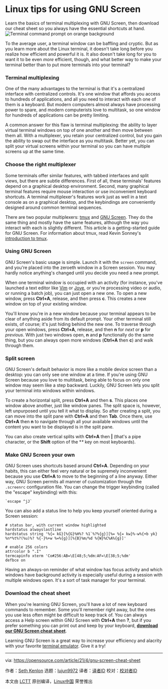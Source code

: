 [#]: subject: (Linux tips for using GNU Screen)
[#]: via: (https://opensource.com/article/21/4/gnu-screen-cheat-sheet)
[#]: author: (Seth Kenlon https://opensource.com/users/seth)
[#]: collector: (lujun9972)
[#]: translator: (ddl-hust)
[#]: reviewer: ( )
[#]: publisher: ( )
[#]: url: ( )

Linux tips for using GNU Screen
======
Learn the basics of terminal multiplexing with GNU Screen, then download
our cheat sheet so you always have the essential shortcuts at hand.
![Terminal command prompt on orange background][1]

To the average user, a terminal window can be baffling and cryptic. But as you learn more about the Linux terminal, it doesn't take long before you realize how efficient and powerful it is. It also doesn't take long for you to want it to be even _more_ efficient, though, and what better way to make your terminal better than to put more terminals into your terminal?

### Terminal multiplexing

One of the many advantages to the terminal is that it's a centralized interface with centralized controls. It's one window that affords you access to hundreds of applications, and all you need to interact with each one of them is a keyboard. But modern computers almost always have processing power to spare, and modern computerists love to multitask, so one window for hundreds of applications can be pretty limiting.

A common answer for this flaw is terminal multiplexing: the ability to layer virtual terminal windows on top of one another and then move between them all. With a multiplexer, you retain your centralized control, but you gain the ability to swap out the interface as you multitask. Better yet, you can split your virtual screens within your terminal so you can have multiple screens up at the same time.

### Choose the right multiplexer

Some terminals offer similar features, with tabbed interfaces and split views, but there are subtle differences. First of all, these terminals' features depend on a graphical desktop environment. Second, many graphical terminal features require mouse interaction or use inconvenient keyboard shortcuts. A terminal multiplexer's features work just as well in a text console as on a graphical desktop, and the keybindings are conveniently designed around common terminal sequences.

There are two popular multiplexers: [tmux][2] and [GNU Screen][3]. They do the same thing and mostly have the same features, although the way you interact with each is slightly different. This article is a getting-started guide for GNU Screen. For information about tmux, read Kevin Sonney's [introduction to tmux][4].

### Using GNU Screen

GNU Screen's basic usage is simple. Launch it with the `screen` command, and you're placed into the zeroeth window in a Screen session. You may hardly notice anything's changed until you decide you need a new prompt.

When one terminal window is occupied with an activity (for instance, you've launched a text editor like [Vim][5] or [Jove][6], or you're processing video or audio, or running a batch job), you can just open a new one. To open a new window, press **Ctrl+A**, release, and then press **c**. This creates a new window on top of your existing window.

You'll know you're in a new window because your terminal appears to be clear of anything aside from its default prompt. Your other terminal still exists, of course; it's just hiding behind the new one. To traverse through your open windows, press **Ctrl+A**, release, and then **n** for _next_ or **p** for _previous_. With just two windows open, **n** and **p** functionally do the same thing, but you can always open more windows (**Ctrl+A** then **c**) and walk through them.

### Split screen

GNU Screen's default behavior is more like a mobile device screen than a desktop: you can only see one window at a time. If you're using GNU Screen because you love to multitask, being able to focus on only one window may seem like a step backward. Luckily, GNU Screen lets you split your terminal into windows within windows.

To create a horizontal split, press **Ctrl+A** and then **s**. This places one window above another, just like window panes. The split space is, however, left unpurposed until you tell it what to display. So after creating a split, you can move into the split pane with **Ctrl+A** and then **Tab**. Once there, use **Ctrl+A** then **n** to navigate through all your available windows until the content you want to be displayed is in the split pane.

You can also create vertical splits with **Ctrl+A** then **|** (that's a pipe character, or the **Shift** option of the **\** key on most keyboards).

### Make GNU Screen your own

GNU Screen uses shortcuts based around **Ctrl+A**. Depending on your habits, this can either feel very natural or be supremely inconvenient because you use **Ctrl+A** to move to the beginning of a line anyway. Either way, GNU Screen permits all manner of customization through the `.screenrc` configuration file. You can change the trigger keybinding (called the "escape" keybinding) with this:


```
`escape ^jJ`
```

You can also add a status line to help you keep yourself oriented during a Screen session:


```
# status bar, with current window highlighted
hardstatus alwayslastline
hardstatus string '%{= kG}[%{G}%H%? %1`%?%{g}][%= %{= kw}%-w%{+b yk} %n*%t%?(%u)%? %{-}%+w %=%{g}][%{B}%m/%d %{W}%C%A%{g}]'
 
# enable 256 colors
attrcolor b ".I"
termcapinfo xterm 'Co#256:AB=\E[48;5;%dm:AF=\E[38;5;%dm'
defbce on
```

Having an always-on reminder of what window has focus activity and which windows have background activity is especially useful during a session with multiple windows open. It's a sort of task manager for your terminal.

### Download the cheat sheet

When you're learning GNU Screen, you'll have a lot of new keyboard commands to remember. Some you'll remember right away, but the ones you use less often might be difficult to keep track of. You can always access a Help screen within GNU Screen with **Ctrl+A** then **?**, but if you prefer something you can print out and keep by your keyboard, **[download our GNU Screen cheat sheet][7]**.

Learning GNU Screen is a great way to increase your efficiency and alacrity with your favorite [terminal emulator][8]. Give it a try!

--------------------------------------------------------------------------------

via: https://opensource.com/article/21/4/gnu-screen-cheat-sheet

作者：[Seth Kenlon][a]
选题：[lujun9972][b]
译者：[译者ID](https://github.com/译者ID)
校对：[校对者ID](https://github.com/校对者ID)

本文由 [LCTT](https://github.com/LCTT/TranslateProject) 原创编译，[Linux中国](https://linux.cn/) 荣誉推出

[a]: https://opensource.com/users/seth
[b]: https://github.com/lujun9972
[1]: https://opensource.com/sites/default/files/styles/image-full-size/public/lead-images/terminal_command_linux_desktop_code.jpg?itok=p5sQ6ODE (Terminal command prompt on orange background)
[2]: https://github.com/tmux/tmux/wiki
[3]: https://www.gnu.org/software/screen/
[4]: https://opensource.com/article/20/1/tmux-console
[5]: https://opensource.com/tags/vim
[6]: https://opensource.com/article/17/1/jove-lightweight-alternative-vim
[7]: https://opensource.com/downloads/gnu-screen-cheat-sheet
[8]: https://opensource.com/article/21/2/linux-terminals
